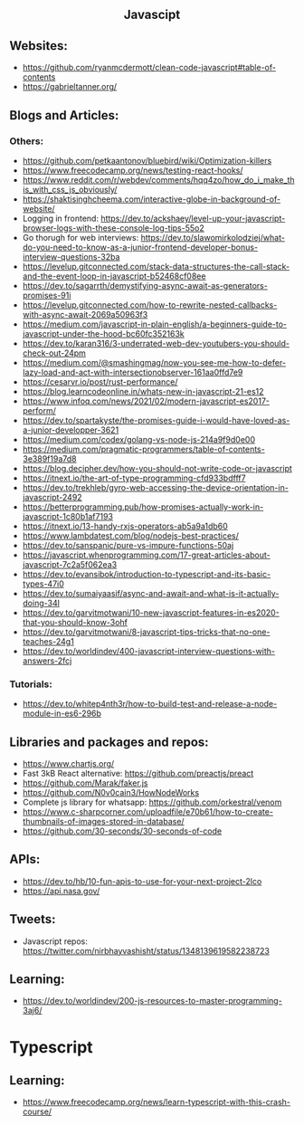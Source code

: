 <h2 align="center">Javascipt</h2>

## Websites:

- https://github.com/ryanmcdermott/clean-code-javascript#table-of-contents
- https://gabrieltanner.org/

## Blogs and Articles:

### Others:

- https://github.com/petkaantonov/bluebird/wiki/Optimization-killers
- https://www.freecodecamp.org/news/testing-react-hooks/
- https://www.reddit.com/r/webdev/comments/hqq4zo/how_do_i_make_this_with_css_js_obviously/
- https://shaktisinghcheema.com/interactive-globe-in-background-of-website/
- Logging in frontend: https://dev.to/ackshaey/level-up-your-javascript-browser-logs-with-these-console-log-tips-55o2
- Go thorugh for web interviews: https://dev.to/slawomirkolodziej/what-do-you-need-to-know-as-a-junior-frontend-developer-bonus-interview-questions-32ba
- https://levelup.gitconnected.com/stack-data-structures-the-call-stack-and-the-event-loop-in-javascript-b52468cf08ee
- https://dev.to/sagarrth/demystifying-async-await-as-generators-promises-91i
- https://levelup.gitconnected.com/how-to-rewrite-nested-callbacks-with-async-await-2069a50963f3
- https://medium.com/javascript-in-plain-english/a-beginners-guide-to-javascript-under-the-hood-bc60fc352163k
- https://dev.to/karan316/3-underrated-web-dev-youtubers-you-should-check-out-24pm
- https://medium.com/@smashingmag/now-you-see-me-how-to-defer-lazy-load-and-act-with-intersectionobserver-161aa0ffd7e9
- https://cesarvr.io/post/rust-performance/
- https://blog.learncodeonline.in/whats-new-in-javascript-21-es12
- https://www.infoq.com/news/2021/02/modern-javascript-es2017-perform/
- https://dev.to/spartakyste/the-promises-guide-i-would-have-loved-as-a-junior-developper-3621
- https://medium.com/codex/golang-vs-node-js-214a9f9d0e00
- https://medium.com/pragmatic-programmers/table-of-contents-3e389f19a7d8
- https://blog.decipher.dev/how-you-should-not-write-code-or-javascript
- https://itnext.io/the-art-of-type-programming-cfd933bdfff7
- https://dev.to/trekhleb/gyro-web-accessing-the-device-orientation-in-javascript-2492
- https://betterprogramming.pub/how-promises-actually-work-in-javascript-1c80b1af7193
- https://itnext.io/13-handy-rxjs-operators-ab5a9a1db60
- https://www.lambdatest.com/blog/nodejs-best-practices/
- https://dev.to/sanspanic/pure-vs-impure-functions-50aj
- https://javascript.whenprogramming.com/17-great-articles-about-javascript-7c2a5f062ea3
- https://dev.to/evansibok/introduction-to-typescript-and-its-basic-types-47i0
- https://dev.to/sumaiyaasif/async-and-await-and-what-is-it-actually-doing-34l
- https://dev.to/garvitmotwani/10-new-javascript-features-in-es2020-that-you-should-know-3ohf
- https://dev.to/garvitmotwani/8-javascript-tips-tricks-that-no-one-teaches-24g1
- https://dev.to/worldindev/400-javascript-interview-questions-with-answers-2fcj

### Tutorials:

- https://dev.to/whitep4nth3r/how-to-build-test-and-release-a-node-module-in-es6-296b

## Libraries and packages and repos:

- https://www.chartjs.org/
- Fast 3kB React alternative: https://github.com/preactjs/preact
- https://github.com/Marak/faker.js
- https://github.com/N0v0cain3/HowNodeWorks
- Complete js library for whatsapp: https://github.com/orkestral/venom
- https://www.c-sharpcorner.com/uploadfile/e70b61/how-to-create-thumbnails-of-images-stored-in-database/
- https://github.com/30-seconds/30-seconds-of-code

## APIs:

- https://dev.to/hb/10-fun-apis-to-use-for-your-next-project-2lco
- https://api.nasa.gov/

## Tweets:

- Javascript repos: https://twitter.com/nirbhayvashisht/status/1348139619582238723

## Learning:

- https://dev.to/worldindev/200-js-resources-to-master-programming-3aj6/

# Typescript

## Learning:

- https://www.freecodecamp.org/news/learn-typescript-with-this-crash-course/

